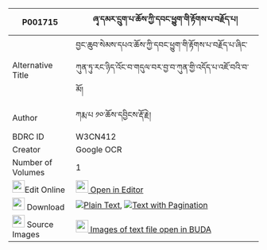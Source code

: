 |P001715|ཞྭ་དམར་དྲུག་པ་ཆོས་ཀྱི་དབང་ཕྱུག་གི་རྟོགས་པ་བརྗོད་པ། 
| --- | --- 
|Alternative Title |བྱང་ཆུབ་སེམས་དཔའ་ཆོས་ཀྱི་དབང་ཕྱུག་གི་རྟོགས་པ་བརྗོད་པ་ཞིང་ཀུན་ཏུ་རང་ཉིད་འོང་བ་གདུལ་བར་བྱ་བ་ཀུན་གྱི་འདོད་པ་འཇོ་བའི་བ་མོ།
|Author| ཀརྨ་པ ༡༠་ཆོས་དབྱིངས་རྡོ་རྗེ།
|BDRC ID | W3CN412
|Creator | Google OCR
|Number of Volumes| 1
|<img width="25" src="https://img.icons8.com/color/25/000000/edit-property.png">Edit Online| [<img width="25" src="https://avatars.githubusercontent.com/u/45091458?s=200&v=4"> Open in Editor](http://editor.openpecha.org/P001715)
|<img width="25" src="https://img.icons8.com/fluent/48/000000/download-2.png"/>  Download | [![](https://img.icons8.com/color/20/000000/txt.png)Plain Text](https://github.com/Openpecha/P001715/releases/download/v1/shyamar_drukpa_cho_kyi_wangchu_plain_P001715.zip), [![](https://img.icons8.com/color/20/000000/txt.png)Text with Pagination](https://github.com/Openpecha/P001715/releases/download/v1/shyamar_drukpa_cho_kyi_wangchu_pages_P001715.zip)
|<img width="25" src="https://img.icons8.com/plasticine/100/000000/pictures-folder.png"/>  Source Images | [<img width="25" src="https://library.bdrc.io/icons/BUDA-small.svg"> Images of text file open in BUDA](https://library.bdrc.io/show/bdr:W3CN412)
